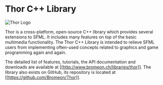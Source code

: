 # Thor C++ Library

![Thor Logo](http://www.bromeon.ch/thor/thor.png)

Thor is a cross-platform, open-source C++ library which provides several extensions to SFML. It includes many features on top of the basic multimedia functionality. The Thor C++ Library is intended to relieve SFML users from implementing often-used concepts related to graphics and game programming again and again.

The detailed list of features, tutorials, the API documentation and downloads are available at [[http://www.bromeon.ch/libraries/thor]]. The library also exists on GitHub, its repository is located at [[https://github.com/Bromeon/Thor]].
